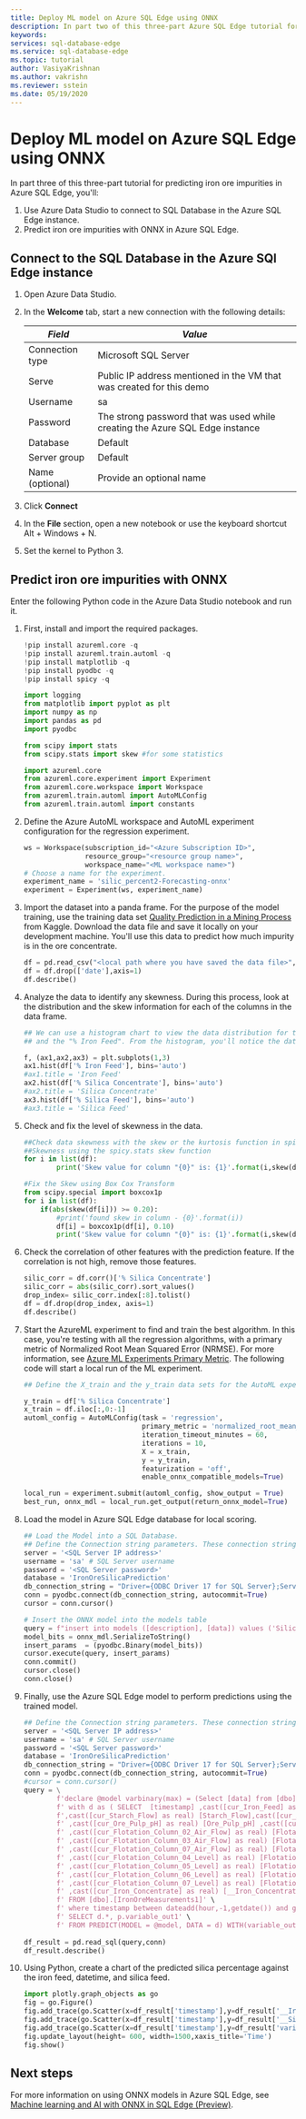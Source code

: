 ```yaml
---
title: Deploy ML model on Azure SQL Edge using ONNX 
description: In part two of this three-part Azure SQL Edge tutorial for predicting iron ore impurities, you'll run the ONNX machine learning models on SQL Edge.
keywords: 
services: sql-database-edge
ms.service: sql-database-edge
ms.topic: tutorial
author: VasiyaKrishnan
ms.author: vakrishn
ms.reviewer: sstein
ms.date: 05/19/2020
---
```


# Deploy ML model on Azure SQL Edge using ONNX 

In part three of this three-part tutorial for predicting iron ore impurities in Azure SQL Edge, you'll:

1. Use Azure Data Studio to connect to SQL Database in the Azure SQL Edge instance.
2. Predict iron ore impurities with ONNX in Azure SQL Edge.

## Connect to the SQL Database in the Azure SQl Edge instance

1. Open Azure Data Studio.

2. In the **Welcome** tab, start a new connection with the following details:

   |_Field_|_Value_|
   |-------|-------|
   |Connection type| Microsoft SQL Server|
   |Serve|Public IP address mentioned in the VM that was created for this demo|
   |Username|sa|
   |Password|The strong password that was used while creating the Azure SQL Edge instance|
   |Database|Default|
   |Server group|Default|
   |Name (optional)|Provide an optional name|

3. Click **Connect**

4. In the **File** section, open a new notebook or use the keyboard shortcut Alt + Windows + N. 

5. Set the kernel to Python 3.

## Predict iron ore impurities with ONNX

Enter the following Python code in the Azure Data Studio notebook and run it.

1. First, install and import the required packages.

   ```python
   !pip install azureml.core -q
   !pip install azureml.train.automl -q
   !pip install matplotlib -q
   !pip install pyodbc -q
   !pip install spicy -q
   
   import logging
   from matplotlib import pyplot as plt
   import numpy as np
   import pandas as pd
   import pyodbc
   
   from scipy import stats
   from scipy.stats import skew #for some statistics
   
   import azureml.core
   from azureml.core.experiment import Experiment
   from azureml.core.workspace import Workspace
   from azureml.train.automl import AutoMLConfig
   from azureml.train.automl import constants
   ```

1. Define the Azure AutoML workspace and AutoML experiment configuration for the regression experiment.

   ```python
   ws = Workspace(subscription_id="<Azure Subscription ID>",
                  resource_group="<resource group name>",
                  workspace_name="<ML workspace name>")
   # Choose a name for the experiment.
   experiment_name = 'silic_percent2-Forecasting-onnx'
   experiment = Experiment(ws, experiment_name)
   ```

1. Import the dataset into a panda frame. For the purpose of the model training, use the training data set [Quality Prediction in a Mining Process](https://www.kaggle.com/edumagalhaes/quality-prediction-in-a-mining-process) from Kaggle. Download the data file and save it locally on your development machine. You'll use this data to predict how much impurity is in the ore concentrate.

   ```python
   df = pd.read_csv("<local path where you have saved the data file>",decimal=",",parse_dates=["date"],infer_datetime_format=True)
   df = df.drop(['date'],axis=1)
   df.describe()
   ```

1. Analyze the data to identify any skewness. During this process, look at the distribution and the skew information for each of the columns in the data frame.

   ```python
   ## We can use a histogram chart to view the data distribution for the Dataset. In this example, we are looking at the histogram for the "% Silica Concentrate" 
   ## and the "% Iron Feed". From the histogram, you'll notice the data distribution is skewed for most of the features in the dataset. 
   
   f, (ax1,ax2,ax3) = plt.subplots(1,3)
   ax1.hist(df['% Iron Feed'], bins='auto')
   #ax1.title = 'Iron Feed'
   ax2.hist(df['% Silica Concentrate'], bins='auto')
   #ax2.title = 'Silica Concentrate'
   ax3.hist(df['% Silica Feed'], bins='auto')
   #ax3.title = 'Silica Feed'
   ```

1. Check and fix the level of skewness in the data.

   ```python
   ##Check data skewness with the skew or the kurtosis function in spicy.stats
   ##Skewness using the spicy.stats skew function
   for i in list(df):
           print('Skew value for column "{0}" is: {1}'.format(i,skew(df[i])))
   
   #Fix the Skew using Box Cox Transform
   from scipy.special import boxcox1p
   for i in list(df):
       if(abs(skew(df[i])) >= 0.20):
           #print('found skew in column - {0}'.format(i))
           df[i] = boxcox1p(df[i], 0.10)
           print('Skew value for column "{0}" is: {1}'.format(i,skew(df[i])))
   ```

1. Check the correlation of other features with the prediction feature. If the correlation is not high, remove those features.

   ```python
   silic_corr = df.corr()['% Silica Concentrate']
   silic_corr = abs(silic_corr).sort_values()
   drop_index= silic_corr.index[:8].tolist()
   df = df.drop(drop_index, axis=1)
   df.describe()
   ```

1. Start the AzureML experiment to find and train the best algorithm. In this case, you're testing with all the regression algorithms, with a primary metric of Normalized Root Mean Squared Error (NRMSE). For more information, see [Azure ML Experiments Primary Metric](https://docs.microsoft.com/azure/machine-learning/how-to-configure-auto-train#primary-metric). The following code will start a local run of the ML experiment.

   ```python
   ## Define the X_train and the y_train data sets for the AutoML experiments. X_Train are the inputs or the features, while y_train is the outcome or the prediction result. 
   
   y_train = df['% Silica Concentrate']
   x_train = df.iloc[:,0:-1]
   automl_config = AutoMLConfig(task = 'regression',
                                primary_metric = 'normalized_root_mean_squared_error',
                                iteration_timeout_minutes = 60,
                                iterations = 10,                        
                                X = x_train, 
                                y = y_train,
                                featurization = 'off',
                                enable_onnx_compatible_models=True)
   
   local_run = experiment.submit(automl_config, show_output = True)
   best_run, onnx_mdl = local_run.get_output(return_onnx_model=True)
   ```

1. Load the model in Azure SQL Edge database for local scoring.

   ```python
   ## Load the Model into a SQL Database.
   ## Define the Connection string parameters. These connection strings will be used later also in the demo.
   server = '<SQL Server IP address>'
   username = 'sa' # SQL Server username
   password = '<SQL Server password>'
   database = 'IronOreSilicaPrediction'
   db_connection_string = "Driver={ODBC Driver 17 for SQL Server};Server=" + server + ";Database=" + database + ";UID=" + username + ";PWD=" + password + ";"
   conn = pyodbc.connect(db_connection_string, autocommit=True)
   cursor = conn.cursor()
   
   # Insert the ONNX model into the models table
   query = f"insert into models ([description], [data]) values ('Silica_Percentage_Predict_Regression_NRMSE_New1',?)"
   model_bits = onnx_mdl.SerializeToString()
   insert_params  = (pyodbc.Binary(model_bits))
   cursor.execute(query, insert_params)
   conn.commit()
   cursor.close()
   conn.close()
   ```

1. Finally, use the Azure SQL Edge model to perform predictions using the trained model.

   ```python
   ## Define the Connection string parameters. These connection strings will be used later also in the demo.
   server = '<SQL Server IP address>'
   username = 'sa' # SQL Server username
   password = '<SQL Server password>'
   database = 'IronOreSilicaPrediction'
   db_connection_string = "Driver={ODBC Driver 17 for SQL Server};Server=" + server + ";Database=" + database + ";UID=" + username + ";PWD=" + password + ";"
   conn = pyodbc.connect(db_connection_string, autocommit=True)
   #cursor = conn.cursor()
   query = \
           f'declare @model varbinary(max) = (Select [data] from [dbo].[Models] where [id] = 1);' \
           f' with d as ( SELECT  [timestamp] ,cast([cur_Iron_Feed] as real) [__Iron_Feed] ,cast([cur_Silica_Feed]  as real) [__Silica_Feed]' \
           f',cast([cur_Starch_Flow] as real) [Starch_Flow],cast([cur_Amina_Flow] as real) [Amina_Flow]' \
           f' ,cast([cur_Ore_Pulp_pH] as real) [Ore_Pulp_pH] ,cast([cur_Flotation_Column_01_Air_Flow] as real) [Flotation_Column_01_Air_Flow]' \
           f' ,cast([cur_Flotation_Column_02_Air_Flow] as real) [Flotation_Column_02_Air_Flow]' \
           f' ,cast([cur_Flotation_Column_03_Air_Flow] as real) [Flotation_Column_03_Air_Flow]' \
           f' ,cast([cur_Flotation_Column_07_Air_Flow] as real) [Flotation_Column_07_Air_Flow]' \
           f' ,cast([cur_Flotation_Column_04_Level] as real) [Flotation_Column_04_Level]' \
           f' ,cast([cur_Flotation_Column_05_Level] as real) [Flotation_Column_05_Level]' \
           f' ,cast([cur_Flotation_Column_06_Level] as real) [Flotation_Column_06_Level]' \
           f' ,cast([cur_Flotation_Column_07_Level] as real) [Flotation_Column_07_Level]' \
           f' ,cast([cur_Iron_Concentrate] as real) [__Iron_Concentrate]' \
           f' FROM [dbo].[IronOreMeasurements1]' \
           f' where timestamp between dateadd(hour,-1,getdate()) and getdate()) ' \
           f' SELECT d.*, p.variable_out1' \
           f' FROM PREDICT(MODEL = @model, DATA = d) WITH(variable_out1 numeric(25,17)) as p;' 
     
   df_result = pd.read_sql(query,conn)
   df_result.describe()
   ```

1. Using Python, create a chart of the predicted silica percentage against the iron feed, datetime, and silica feed.

   ```python
   import plotly.graph_objects as go
   fig = go.Figure()
   fig.add_trace(go.Scatter(x=df_result['timestamp'],y=df_result['__Iron_Feed'],mode='lines+markers',name='Iron Feed',line=dict(color='firebrick', width=2)))
   fig.add_trace(go.Scatter(x=df_result['timestamp'],y=df_result['__Silica_Feed'],mode='lines+markers',name='Silica Feed',line=dict(color='green', width=2)))
   fig.add_trace(go.Scatter(x=df_result['timestamp'],y=df_result['variable_out1'],mode='lines+markers',name='Silica Percent',line=dict(color='royalblue', width=3)))
   fig.update_layout(height= 600, width=1500,xaxis_title='Time')
   fig.show()
   ```

## Next steps

For more information on using ONNX models in Azure SQL Edge, see [Machine learning and AI with ONNX in SQL Edge (Preview)](onnx-overview.md).
